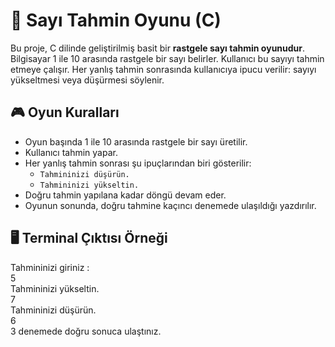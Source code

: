 # 🔢 Sayı Tahmin Oyunu (C)

Bu proje, C dilinde geliştirilmiş basit bir **rastgele sayı tahmin oyunudur**. Bilgisayar 1 ile 10 arasında rastgele bir sayı belirler. Kullanıcı bu sayıyı tahmin etmeye çalışır. Her yanlış tahmin sonrasında kullanıcıya ipucu verilir: sayıyı yükseltmesi veya düşürmesi söylenir.

## 🎮 Oyun Kuralları

- Oyun başında 1 ile 10 arasında rastgele bir sayı üretilir.
- Kullanıcı tahmin yapar.
- Her yanlış tahmin sonrası şu ipuçlarından biri gösterilir:
  - `Tahmininizi düşürün.`
  - `Tahmininizi yükseltin.`
- Doğru tahmin yapılana kadar döngü devam eder.
- Oyunun sonunda, doğru tahmine kaçıncı denemede ulaşıldığı yazdırılır.

## 🖥️ Terminal Çıktısı Örneği
Tahmininizi giriniz : <br>
5 <br>
Tahmininizi yükseltin. <br>
7 <br>
Tahmininizi düşürün. <br>
6 <br>
3 denemede doğru sonuca ulaştınız. 
